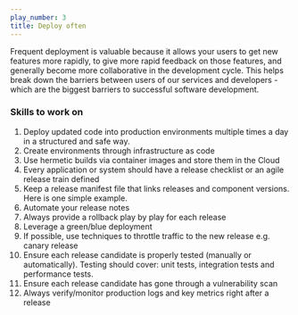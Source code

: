```yaml
---
play_number: 3
title: Deploy often
---
```


Frequent deployment is valuable because it allows your users to get new features more rapidly, to give more rapid feedback on those features, and generally become more collaborative in the development cycle. This helps break down the barriers between users of our services and developers - which are the biggest barriers to successful software development.

### Skills to work on
1. Deploy updated code into production environments multiple times a day in a structured and safe way. 
1. Create environments through infrastructure as code
1. Use hermetic builds via container images and store them in the Cloud
1. Every application or system should have a release checklist or an agile release train defined
1. Keep a release manifest file that links releases and component versions. Here is one simple example. 
1. Automate your release notes
1. Always provide a rollback play by play for each release
1. Leverage a green/blue deployment
1. If possible, use techniques to throttle traffic to the new release e.g. canary release
1. Ensure each release candidate is properly tested (manually or automatically).  Testing should cover: unit tests, integration tests and performance tests.
1. Ensure each release candidate has gone through a vulnerability scan
1. Always verify/monitor production logs and key metrics right after a release
